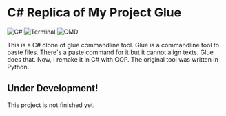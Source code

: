 # C# Replica of My Project Glue 

![C#](https://shields.io/badge/C%23-239120?logo=csharp&logoColor=white&style=for-the-badge)
![Terminal](https://shields.io/badge/Terminal_Tool-241F31?logo=gnometerminal&logoColor=white&style=for-the-badge)
![CMD](https://shields.io/badge/CMD_Tool-4D4D4D?logo=windowsterminal&logoColor=white&style=for-the-badge)

This is a C# clone of glue commandline tool. Glue is a commandline tool to paste files.
There's a paste command for it but it cannot align texts. Glue does that. Now, I remake
it in C# with OOP. The original tool was written in Python.

## Under Development!

This project is not finished yet.
